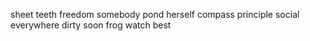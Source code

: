 sheet teeth freedom somebody pond herself compass principle social everywhere dirty soon frog watch best